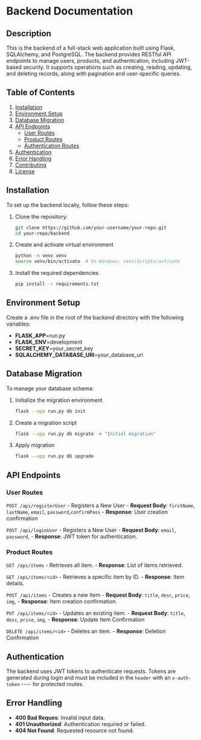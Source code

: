 # Backend Documentation

## Description

This is the backend of a full-stack web application built using Flask, SQLAlchemy, and PostgreSQL. The backend provides RESTful API endpoints to manage users, products, and authentication, including JWT-based security. It supports operations such as creating, reading, updating, and deleting records, along with pagination and user-specific queries.

## Table of Contents

1. [Installation](#installation)
2. [Environment Setup](#environment-setup)
3. [Database Migration](#database-migration)
4. [API Endpoints](#api-endpoints)
   - [User Routes](#user-routes)
   - [Product Routes](#product-routes)
   - [Authentication Routes](#authentication-routes)
5. [Authentication](#authentication)
6. [Error Handling](#error-handling)
7. [Contributing](#contributing)
8. [License](#license)

## Installation

To set up the backend locally, follow these steps:

1. Clone the repository:

   ```bash
   git clone https://github.com/your-username/your-repo.git
   cd your-repo/backend
   ```

2. Create and activate virtual environment

   ```bash
   python -m venv venv
   source venv/bin/activate  # On Windows: venv\Scripts\activate
   ```

3. Install the required dependencies
   ```bash
   pip install -r requirements.txt
   ```

## Environment Setup

Create a .env file in the root of the backend directory with the following variables:

- **FLASK_APP**=run.py
- **FLASK_ENV**=development
- **SECRET_KEY**=your_secret_key
- **SQLALCHEMY_DATABASE_URI**=your_database_uri

## Database Migration

To manage your database schema:

1. Initialize the migration environment
   ```bash
   flask --app run.py db init
   ```
2. Create a migration script
   ```bash
   flask --app run.py db migrate -m "Initial migration"
   ```
3. Apply migration
   ```bash
   flask --app run.py db upgrade
   ```

## API Endpoints

### User Routes

`POST /api/registerUser` - Registers a New User - **Request Body**: `firstName`, `lastName`, `email`, `password`,`confirmPass` - **Response**: User creation confirmation

`POST /api/loginUser` - Registers a New User - **Request Body**: `email`, `password`, - **Response**: JWT token for authentication.

### Product Routes

`GET /api/items` - Retrieves all item. - **Response**: List of items retrieved.

`GET /api/items/<id>` - Retrieves a specific item by ID. - **Response**: Item details.

`POST /api/items` - Creates a new Item - **Request Body**: `title`, `desc`, `price`, `img`, - **Response**: Item creation confirmation.

`PUT /api/items/<id>` - Updates an existing item. - **Request Body**: `title`, `desc`, `price`, `img`, - **Response**: Update Item Confirmation

`DELETE /api/items/<id>` - Deletes an item. - **Response**: Deletion Confirmation

## Authentication

The backend uses JWT tokens to authenticate requests. Tokens are generated during login and must be included in the `header` with an `x-auth-token` ---- for protected routes.

## Error Handling

- **400 Bad Reques**: Invalid input data.
- **401 Unauthorized**: Authentication required or failed.
- **404 Not Found**: Requested resource not found.
